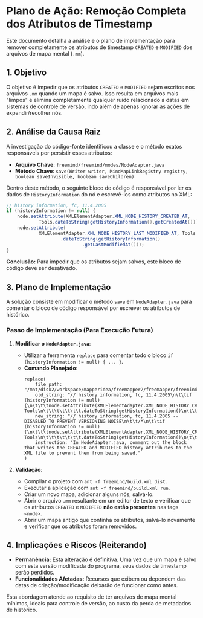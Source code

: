 # Plano de Ação: Remoção Completa dos Atributos de Timestamp

Este documento detalha a análise e o plano de implementação para remover completamente os atributos de timestamp `CREATED` e `MODIFIED` dos arquivos de mapa mental (`.mm`).

## 1. Objetivo

O objetivo é impedir que os atributos `CREATED` e `MODIFIED` sejam escritos nos arquivos `.mm` quando um mapa é salvo. Isso resulta em arquivos mais "limpos" e elimina completamente qualquer ruído relacionado a datas em sistemas de controle de versão, indo além de apenas ignorar as ações de expandir/recolher nós.

## 2. Análise da Causa Raiz

A investigação do código-fonte identificou a classe e o método exatos responsáveis por persistir esses atributos:

-   **Arquivo Chave**: `freemind/freemind/modes/NodeAdapter.java`
-   **Método Chave**: `save(Writer writer, MindMapLinkRegistry registry, boolean saveInvisible, boolean saveChildren)`

Dentro deste método, o seguinte bloco de código é responsável por ler os dados de `HistoryInformation` do nó e escrevê-los como atributos no XML:

```java
// history information, fc, 11.4.2005
if (historyInformation != null) {
    node.setAttribute(XMLElementAdapter.XML_NODE_HISTORY_CREATED_AT,
            Tools.dateToString(getHistoryInformation().getCreatedAt()));
    node.setAttribute(
            XMLElementAdapter.XML_NODE_HISTORY_LAST_MODIFIED_AT, Tools
                    .dateToString(getHistoryInformation()
                            .getLastModifiedAt()));
}
```

**Conclusão:** Para impedir que os atributos sejam salvos, este bloco de código deve ser desativado.

## 3. Plano de Implementação

A solução consiste em modificar o método `save` em `NodeAdapter.java` para comentar o bloco de código responsável por escrever os atributos de histórico.

### Passo de Implementação (Para Execução Futura)

1.  **Modificar o `NodeAdapter.java`**:
    -   Utilizar a ferramenta `replace` para comentar todo o bloco `if (historyInformation != null) { ... }`.
    -   **Comando Planejado**:
        ```
        replace(
            file_path: "/mnt/disk2/workspace/mapperidea/freemapper2/freemapper/freemind/freemind/modes/NodeAdapter.java",
            old_string: "// history information, fc, 11.4.2005\n\t\tif (historyInformation != null) {\n\t\t\tnode.setAttribute(XMLElementAdapter.XML_NODE_HISTORY_CREATED_AT,\n\t\t\t\t\tTools.dateToString(getHistoryInformation().getCreatedAt()));\n\t\t\tnode.setAttribute(\n\t\t\t\t\tXMLElementAdapter.XML_NODE_HISTORY_LAST_MODIFIED_AT, Tools\n\t\t\t\t\t\t\t.dateToString(getHistoryInformation()\n\t\t\t\t\t\t\t\t\t.getLastModifiedAt()));\n\t\t}",
            new_string: "// history information, fc, 11.4.2005 -- DISABLED TO PREVENT VERSIONING NOISE\n\t\t/*\n\t\tif (historyInformation != null) {\n\t\t\tnode.setAttribute(XMLElementAdapter.XML_NODE_HISTORY_CREATED_AT,\n\t\t\t\t\tTools.dateToString(getHistoryInformation().getCreatedAt()));\n\t\t\tnode.setAttribute(\n\t\t\t\t\tXMLElementAdapter.XML_NODE_HISTORY_LAST_MODIFIED_AT, Tools\n\t\t\t\t\t\t\t.dateToString(getHistoryInformation()\n\t\t\t\t\t\t\t\t\t.getLastModifiedAt()));\n\t\t}\n\t\t*/",
            instruction: "In NodeAdapter.java, comment out the block that writes the CREATED and MODIFIED history attributes to the XML file to prevent them from being saved."
        )
        ```

2.  **Validação**:
    -   Compilar o projeto com `ant -f freemind/build.xml dist`.
    -   Executar a aplicação com `ant -f freemind/build.xml run`.
    -   Criar um novo mapa, adicionar alguns nós, salvá-lo.
    -   Abrir o arquivo `.mm` resultante em um editor de texto e verificar que os atributos `CREATED` e `MODIFIED` **não estão presentes** nas tags `<node>`.
    -   Abrir um mapa antigo que continha os atributos, salvá-lo novamente e verificar que os atributos foram removidos.

## 4. Implicações e Riscos (Reiterando)

-   **Permanência:** Esta alteração é definitiva. Uma vez que um mapa é salvo com esta versão modificada do programa, seus dados de timestamp serão perdidos.
-   **Funcionalidades Afetadas:** Recursos que exibem ou dependem das datas de criação/modificação deixarão de funcionar como antes.

Esta abordagem atende ao requisito de ter arquivos de mapa mental mínimos, ideais para controle de versão, ao custo da perda de metadados de histórico.
